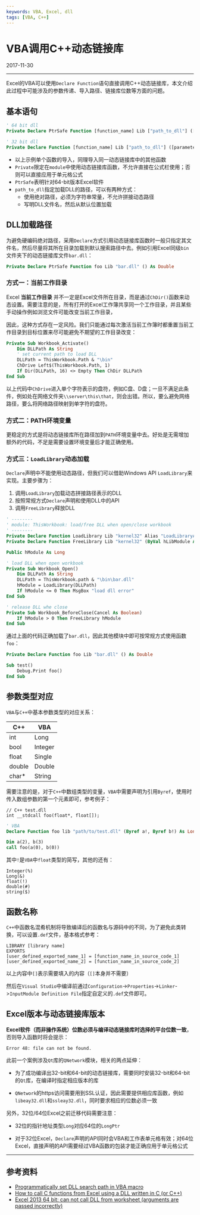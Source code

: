 ```yaml
---
keywords: VBA, Excel, dll
tags: [VBA, C++]
---
```


# VBA调用C++动态链接库

2017-11-30

---

Excel的VBA可以使用`Declare Function`语句直接调用C++动态链接库，本文介绍此过程中可能涉及的参数传递、导入路径、链接库位数等方面的问题。


## 基本语句

``` vb
' 64 bit dll
Private Declare PtrSafe Function [function_name] Lib ["path_to_dll"] ([parameters_list]) As [type]

' 32 bit dll
Private Declare Function [function_name] Lib ["path_to_dll"] ([parameters_list]) As [type]
```

- 以上示例单个函数的导入，同理导入同一动态链接库中的其他函数
- `Private`限定在`module`中使用动态链接库函数，不允许直接在公式栏使用；否则可以直接应用于单元格公式
- `PtrSafe`表明针对64-bit版本Excel软件
- `path_to_dll`指定加载DLL的路径，可以有两种方式：
	- 使用绝对路径，必须为字符串常量，不允许拼接动态路径
	- 写明DLL文件名，然后从默认位置加载

## DLL加载路径

为避免硬编码绝对路径，采用`Declare`方式引用动态链接库函数时一般只指定其文件名，然后尽量将其所在目录加载到默认搜索路径中去。例如引用Excel同级`bin`文件夹下的动态链接库文件`bar.dll`：

```vb
Private Declare PtrSafe Function foo Lib "bar.dll" () As Double
```

### 方式一：当前工作目录

Excel **当前工作目录** 并不一定是Excel文件所在目录，而是通过`ChDir()`函数来动态设置。需要注意的是，所有打开的Excel工作簿共享同一个工作目录，并且某些手动操作例如浏览文件可能改变当前工作目录，

因此，这种方式存在一定风险。我们只能通过每次激活当前工作簿时都重置当前工作目录到目标位置来尽可能避免不期望的工作目录改变：

```vb
Private Sub Workbook_Activate()
    Dim DLLPath As String
    ' set current path to load DLL
    DLLPath = ThisWorkbook.Path & "\bin"
    ChDrive Left$(ThisWorkbook.Path, 1)
    If Dir(DLLPath, 16) <> Empty Then ChDir DLLPath
End Sub
```

以上代码中`ChDrive`进入单个字符表示的盘符，例如C盘、D盘；一旦不满足此条件，例如处在网络文件夹`\\server\this\that`，则会出错。所以，要么避免网络路径，要么将网络路径映射到单字符的盘符。


### 方式二：PATH环境变量

更稳定的方式是将动态链接库所在路径加到`PATH`环境变量中去。好处是无需增加额外的代码，不足是需要设置环境变量后才能正确使用。


### 方式三：`LoadLibrary`动态加载

`Declare`声明中不能使用动态路径，但我们可以借助Windows API `LoadLibrary`来实现。主要步骤为：

1. 调用`LoadLibrary`加载动态拼接路径表示的DLL
2. 按照常规方式`Declare`声明和使用DLL中的API
3. 调用`FreeLibrary`释放DLL

```vb
' --------
' module: ThisWorkbook: load/free DLL when open/close workbook
' --------
Private Declare Function LoadLibrary Lib "kernel32" Alias "LoadLibraryA" (ByVal lpLibFileName As String) As Long
Private Declare Function FreeLibrary Lib "kernel32" (ByVal hLibModule As Long) As Long

Public hModule As Long

' load DLL when open workbook
Private Sub Workbook_Open()
    Dim DLLPath As String
    DLLPath = ThisWorkbook.path & "\bin\bar.dll"
    hModule = LoadLibrary(DLLPath)    
    If hModule <= 0 Then MsgBox "load dll error"   
End Sub

' release DLL whe close
Private Sub Workbook_BeforeClose(Cancel As Boolean)
    If hModule > 0 Then FreeLibrary hModule
End Sub
```

通过上面的代码正确加载了`bar.dll`，因此其他模块中即可按常规方式使用函数`foo`：

```vb
Private Declare Function foo Lib "bar.dll" () As Double

Sub test()
	Debug.Print foo()
End Sub
```


## 参数类型对应

`VBA`与`C++`中基本参数类型的对应关系：

C++ | VBA
--- | ---
int | Long
bool | Integer
float | Single
double | Double
char* | String

需要注意的是，对于`C++`中数组类型的变量，`VBA`中需要声明为引用`Byref`，使用时传入数组参数的第一个元素即可，参考例子：

```
// C++ test.dll
int __stdcall foo(float*, float[]);
```

``` vb
' VBA
Declare Function foo lib "path/to/test.dll" (Byref a!, Byref b!) As Long

Dim a(2), b(3)
call foo(a(0), b(0))
```

其中`!`是`VBA`中`float`类型的简写，其他的还有：

    Integer(%)
    Long(&)
    float(!)
    double(#)
    string($)


## 函数名称

`C++`中函数名混肴机制将导致编译后的函数名与源码中的不同，为了避免此类转换，可以设置`.def`文件，基本格式参考：


    LIBRARY [library name]
    EXPORTS
    [user_defined_exported_name_1] = [function_name_in_source_code_1]
    [user_defined_exported_name_2] = [function_name_in_source_code_2]


以上内容中`[]`表示需要填入的内容（`[]`本身并不需要）

然后在`Visual Studio`中编译前通过`Configuration`->`Properties`->`Linker`->`InputModule Definition File`指定自定义的`.def`文件即可。


## Excel版本与动态链接库版本

**Excel软件（而非操作系统）位数必须与编译动态链接库时选择的平台位数一致**，否则导入函数时将会提示：

    Error 48: file can not be found.

此前一个案例涉及`Qt`库的`QNetwork`模块，相关的两点延伸：

- 为了成功编译出32-bit和64-bit的动态链接库，需要同时安装32-bit和64-bit的`Qt`库，在编译时指定相应版本的库

- `QNetwork`的https访问需要用到SSL认证，因此需要提供相应库函数，例如`libeay32.dll`和`ssleay32.dll`，同时要求相应的位数必须一致

另外，32位/64位Excel之前迁移代码需要注意：

- 32位的指针地址类型`Long`对应64位的`LongPtr`

- 对于32位Excel，`Declare`声明的API同时会VBA和工作表单元格有效；对64位Excel，直接声明的API需要经过VBA函数的包装才能正确应用于单元格公式


---

## 参考资料

- [Programmatically set DLL search path in VBA macro](https://stackoverflow.com/questions/450177/programmatically-set-dll-search-path-in-vba-macro)
- [How to call C functions from Excel using a DLL written in C (or C++)](https://sites.google.com/site/jrlhost/links/excelcdll)
- [Excel 2013 64 bit: can not call DLL from worksheet (arguments are passed incorrectly)](https://social.msdn.microsoft.com/Forums/en-US/077d043c-ff84-45fb-89a6-93515b2f2395/excel-2013-64-bit-can-not-call-dll-from-worksheet-arguments-are-passed-incorrectly)
